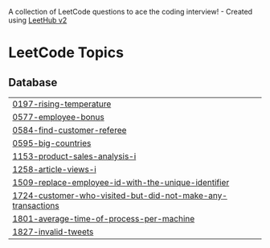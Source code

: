 A collection of LeetCode questions to ace the coding interview! - Created using [LeetHub v2](https://github.com/arunbhardwaj/LeetHub-2.0)
<!---LeetCode Topics Start-->
# LeetCode Topics
## Database
|  |
| ------- |
| [0197-rising-temperature](https://github.com/truongphuongthao1808/SQL-Leetcode-Solutions/tree/master/0197-rising-temperature) |
| [0577-employee-bonus](https://github.com/truongphuongthao1808/SQL-Leetcode-Solutions/tree/master/0577-employee-bonus) |
| [0584-find-customer-referee](https://github.com/truongphuongthao1808/SQL-Leetcode-Solutions/tree/master/0584-find-customer-referee) |
| [0595-big-countries](https://github.com/truongphuongthao1808/SQL-Leetcode-Solutions/tree/master/0595-big-countries) |
| [1153-product-sales-analysis-i](https://github.com/truongphuongthao1808/SQL-Leetcode-Solutions/tree/master/1153-product-sales-analysis-i) |
| [1258-article-views-i](https://github.com/truongphuongthao1808/SQL-Leetcode-Solutions/tree/master/1258-article-views-i) |
| [1509-replace-employee-id-with-the-unique-identifier](https://github.com/truongphuongthao1808/SQL-Leetcode-Solutions/tree/master/1509-replace-employee-id-with-the-unique-identifier) |
| [1724-customer-who-visited-but-did-not-make-any-transactions](https://github.com/truongphuongthao1808/SQL-Leetcode-Solutions/tree/master/1724-customer-who-visited-but-did-not-make-any-transactions) |
| [1801-average-time-of-process-per-machine](https://github.com/truongphuongthao1808/SQL-Leetcode-Solutions/tree/master/1801-average-time-of-process-per-machine) |
| [1827-invalid-tweets](https://github.com/truongphuongthao1808/SQL-Leetcode-Solutions/tree/master/1827-invalid-tweets) |
<!---LeetCode Topics End-->
